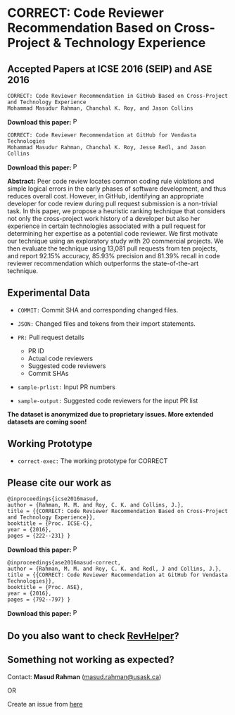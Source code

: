 # CORRECT: Code Reviewer Recommendation Based on Cross-Project & Technology Experience

Accepted Papers at ICSE 2016 (SEIP) and ASE 2016
-----------------------------------------------
```
CORRECT: Code Reviewer Recommendation in GitHub Based on Cross-Project and Technology Experience
Mohammad Masudur Rahman, Chanchal K. Roy, and Jason Collins
```
**Download this paper:**  [<img src="http://web.cs.dal.ca/~masud/img/pdf.png"
     alt="PDF" heigh="16px" width="16px" />](http://web.cs.dal.ca/~masud/papers/masud-ICSE2016.pdf)
```
CORRECT: Code Reviewer Recommendation at GitHub for Vendasta Technologies
Mohammad Masudur Rahman, Chanchal K. Roy, Jesse Redl, and Jason Collins
```
**Download this paper:**  [<img src="http://web.cs.dal.ca/~masud/img/pdf.png"
     alt="PDF" heigh="16px" width="16px" />](http://web.cs.dal.ca/~masud/papers/masud-ASE2016a-pp.pdf)

**Abstract:** Peer code review locates common coding rule violations and simple logical errors in the early phases of software development, and thus reduces overall cost. However, in GitHub, identifying an appropriate developer for code review during pull request submission is a non-trivial task. In this paper, we propose a heuristic ranking technique that considers not only the cross-project work history of a developer but also her experience in certain technologies associated with a pull request for determining her expertise as a potential code reviewer. We first motivate our technique using an exploratory study with 20 commercial projects. We then evaluate the technique using 13,081 pull requests from ten projects, and report 92.15% accuracy, 85.93% precision and 81.39% recall in code reviewer recommendation which outperforms the state-of-the-art technique.

Experimental Data
------------------------
- ```COMMIT:``` Commit SHA and corresponding changed files.
- ```JSON:``` Changed files and tokens from their import statements.
- ```PR:``` Pull request details
	- PR ID
	- Actual code reviewers
	- Suggested code reviewers
	- Commit SHAs

- ```sample-prlist:``` Input PR numbers
- ```sample-output:``` Suggested code reviewers for the input PR list

**The dataset is anonymized due to proprietary issues. More extended datasets are coming soon!**

Working Prototype
----------------------
- ```correct-exec:``` The working prototype for CORRECT


Please cite our work as
--------------------------
```
@inproceedings{icse2016masud, 
author = {Rahman, M. M. and Roy, C. K. and Collins, J.}, 
title = {{CORRECT: Code Reviewer Recommendation Based on Cross-Project and Technology Experience}}, 
booktitle = {Proc. ICSE-C}, 
year = {2016}, 
pages = {222--231} }
```
**Download this paper:**  [<img src="http://web.cs.dal.ca/~masud/img/pdf.png"
     alt="PDF" heigh="16px" width="16px" />](http://web.cs.dal.ca/~masud/papers/masud-ICSE2016.pdf)
```
@inproceedings{ase2016masud-correct, 
author = {Rahman, M. M. and Roy, C. K. and Redl, J and Collins, J.}, 
title = {{CORRECT: Code Reviewer Recommendation at GitHub for Vendasta Technologies}}, 
booktitle = {Proc. ASE}, 
year = {2016}, 
pages = {792--797} }
```
**Download this paper:**  [<img src="http://web.cs.dal.ca/~masud/img/pdf.png"
     alt="PDF" heigh="16px" width="16px" />](http://web.cs.dal.ca/~masud/papers/masud-ASE2016a-pp.pdf)

Do you also want to check [RevHelper](https://github.com/masud-technope/RevHelper-Replication-Package-MSR2017)?
----------------------

## Something not working as expected?

Contact:  **Masud Rahman**  ([masud.rahman@usask.ca](mailto:masud.rahman@usask.ca))

OR

Create an issue from  [here](https://github.com/masud-technope/CORRECT-Replication-Package-ICSE2016/issues/new)



